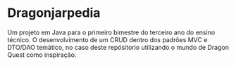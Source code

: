 # Dragonjarpedia  

Um projeto em Java para o primeiro bimestre do terceiro ano do ensino técnico.
O desenvolvimento de um CRUD dentro dos padrões MVC e DTO/DAO temático, no caso 
deste repósitorio utilizando o mundo de Dragon Quest como inspiração.

